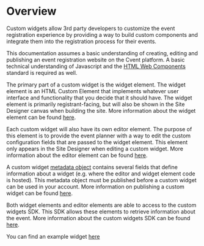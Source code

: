 # Overview

Custom widgets allow 3rd party developers to customize the event registration experience by providing a way to build custom components and integrate them into the registration process for their events.

This documentation assumes a basic understanding of creating, editing and publishing an event registration website on the Cvent platform. A basic technical understanding of Javascript and the [HTML Web Components](https://developer.mozilla.org/en-US/docs/Web/Web_Components) standard is required as well.

The primary part of a custom widget is the widget element. The widget element is an HTML Custom Element that implements whatever user interface and functionality that you decide that it should have. The widget element is primarily registrant-facing, but will also be shown in the Site Designer canvas when building the site. More information about the widget element can be found [here](./CustomWidget.md).

Each custom widget will also have its own editor element. The purpose of this element is to provide the event planner with a way to edit the custom configuration fields that are passed to the widget element. This element only appears in the Site Designer when editing a custom widget. More information about the editor element can be found [here](./CustomWidgetEditor.md).

A custom widget [metadata object](./CustomWidgetMetadata.md) contains several fields that define information about a widget (e.g. where the editor and widget element code is hosted). This metadata object must be published before a custom widget can be used in your account. More information on publishing a custom widget can be found [here](./Publishing.md).

Both widget elements and editor elements are able to access to the custom widgets SDK. This SDK allows these elements to retrieve information about the event. More information about the custom widgets SDK can be found [here](./CustomWidgetsSDK.md).

You can find an example widget [here](../examples/FeaturedSessionWidget)
